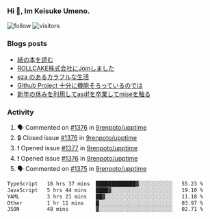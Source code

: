 ### Hi 👋, Im Keisuke Umeno.

<!--
**9renpoto/9renpoto** is a ✨ _special_ ✨ repository because its `README.md` (this file) appears on your GitHub profile.

Here are some ideas to get you started:

- 🔭 I’m currently working on ...
- 🌱 I’m currently learning ...
- 👯 I’m looking to collaborate on ...
- 🤔 I’m looking for help with ...
- 💬 Ask me about ...
- 📫 How to reach me: ...
- 😄 Pronouns: ...
- ⚡ Fun fact: ...
-->

![follow](https://img.shields.io/github/followers/9renpoto?label=Follow&style=social)
![visitors](https://komarev.com/ghpvc/?username=9renpoto&label=Profile%20views&color=0e75b6&style=flat)

### Blogs posts

<!-- BLOG-POST-LIST:START -->
- [紙の本を読む](https://9renpoto.win/entry/2024/02/25/reading-papar-book)
- [ROLLCAKE株式会社にJoinしました](https://9renpoto.win/entry/2024/02/11/join)
- [eza のあるカラフルな生活](https://9renpoto.win/entry/2024/02/01/eza)
- [Github Project 十分に機能そろっているのでは](https://9renpoto.win/entry/2024/01/14/gh-projects)
- [新年の休みを利用してasdfを卒業してmiseを触る](https://9renpoto.win/entry/2024/01/07/mise)
<!-- BLOG-POST-LIST:END -->

### Activity

<!--START_SECTION:activity-->
1. 🗣 Commented on [#1376](https://github.com/9renpoto/upptime/issues/1376#issuecomment-1968822963) in [9renpoto/upptime](https://github.com/9renpoto/upptime)
2. 🔒 Closed issue [#1376](https://github.com/9renpoto/upptime/issues/1376) in [9renpoto/upptime](https://github.com/9renpoto/upptime)
3. ❗ Opened issue [#1377](https://github.com/9renpoto/upptime/issues/1377) in [9renpoto/upptime](https://github.com/9renpoto/upptime)
4. ❗ Opened issue [#1376](https://github.com/9renpoto/upptime/issues/1376) in [9renpoto/upptime](https://github.com/9renpoto/upptime)
5. 🗣 Commented on [#1375](https://github.com/9renpoto/upptime/issues/1375#issuecomment-1968809685) in [9renpoto/upptime](https://github.com/9renpoto/upptime)
<!--END_SECTION:activity-->

<!--START_SECTION:waka-->

```txt
TypeScript   16 hrs 37 mins  █████████████▓░░░░░░░░░░░   55.23 %
JavaScript   5 hrs 44 mins   ████▓░░░░░░░░░░░░░░░░░░░░   19.10 %
YAML         3 hrs 21 mins   ██▓░░░░░░░░░░░░░░░░░░░░░░   11.18 %
Other        1 hr 11 mins    █░░░░░░░░░░░░░░░░░░░░░░░░   03.97 %
JSON         48 mins         ▓░░░░░░░░░░░░░░░░░░░░░░░░   02.71 %
```

<!--END_SECTION:waka-->
